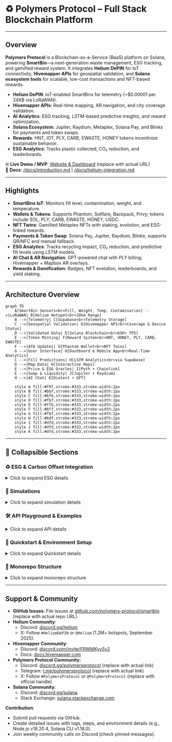 # ♻️ Polymers Protocol – Full Stack Blockchain Platform

---

## Overview

**Polymers Protocol** is a Blockchain-as-a-Service (BaaS) platform on Solana, powering **SmartBin**—a next-generation waste management, ESG tracking, and gamified reward system. It integrates **Helium DePIN** for IoT connectivity, **Hivemapper APIs** for geospatial validation, and **Solana ecosystem tools** for scalable, low-cost transactions and NFT-based rewards.

- **Helium DePIN**: IoT-enabled SmartBins for telemetry (~$0.00001 per 24KB via LoRaWAN).
- **Hivemapper APIs**: Real-time mapping, AR navigation, and city coverage validation.
- **AI Analytics**: ESG tracking, LSTM-based predictive insights, and reward optimization.
- **Solana Ecosystem**: Jupiter, Raydium, Metaplex, Solana Pay, and Blinks for payments and token swaps.
- **Rewards**: HNT, IOT, PLY, CARB, EWASTE, HONEY tokens incentivize sustainable behavior.
- **ESG Analytics**: Tracks plastic collected, CO₂ reduction, and leaderboards.

🌐 **Live Demo / MVP**: [Website & Dashboard](#) (replace with actual URL)  
📖 **Docs**: [/docs/introduction.md](/docs/introduction.md) | [/docs/helium-integration.md](/docs/helium-integration.md)

---

## Highlights

- **SmartBins IoT**: Monitors fill level, contamination, weight, and temperature.
- **Wallets & Tokens**: Supports Phantom, Solflare, Backpack, Privy; tokens include SOL, PLY, CARB, EWASTE, HONEY, USDC.
- **NFT Twins**: Gamified Metaplex NFTs with staking, evolution, and ESG-linked rewards.
- **Payments & Token Swap**: Solana Pay, Jupiter, Raydium, Blinks; supports QR/NFC and manual fallback.
- **ESG Analytics**: Tracks recycling impact, CO₂ reduction, and predictive fill levels using LSTM models.
- **AI Chat & AR Navigation**: GPT-powered chat with PLY billing; Hivemapper + Mapbox AR overlays.
- **Rewards & Gamification**: Badges, NFT evolution, leaderboards, and yield staking.

---

## Architecture Overview

```mermaid
graph TD
    A[SmartBin Sensors<br>Fill, Weight, Temp, Contamination] -->|LoRaWAN| B[Helium Hotspot<br>10km Range]
    B -->|Telemetry| C[Supabase<br>Telemetry Storage]
    C -->|Geospatial Validation| D[Hivemapper API<br>Coverage & Device Status]
    D -->|Validated Data| E[Solana Blockchain<br>65K+ TPS]
    E -->|Token Minting| F[Reward System<br>HNT, HONEY, PLY, CARB, EWASTE]
    F -->|ATA Updates| G[Phantom Wallet<br>NFT Twins]
    G -->|User Interface| H[Dashboard & Mobile App<br>Real-Time Analytics]
    C -->|Fill Predictions| H[LSTM Analytics<br>via Supabase]
    D -->|Map Data| H[Interactive Maps]
    E -->|Price & ESG Oracles| I[Pyth + Chainlink]
    E -->|Swap & Liquidity| J[Jupiter + Raydium]
    H -->|AI Chat| K[Dialect + GPT]

    style A fill:#f9f,stroke:#333,stroke-width:2px
    style B fill:#bbf,stroke:#333,stroke-width:2px
    style C fill:#bfb,stroke:#333,stroke-width:2px
    style D fill:#fbf,stroke:#333,stroke-width:2px
    style E fill:#ffb,stroke:#333,stroke-width:2px
    style F fill:#bff,stroke:#333,stroke-width:2px
    style G fill:#fbf,stroke:#333,stroke-width:2px
    style H fill:#bdf,stroke:#333,stroke-width:2px
    style I fill:#dfd,stroke:#333,stroke-width:2px
    style J fill:#dfd,stroke:#333,stroke-width:2px
    style K fill:#dfd,stroke:#333,stroke-width:2px
```

---

## 📂 Collapsible Sections

### ♻️ ESG & Carbon Offset Integration

<details>
<summary>Click to expand ESG details</summary>

#### 1️⃣ Overview
- **Purpose**: Calculate carbon offsets (kg CO₂e avoided) from recycling activities tracked via SmartBins or user contributions (`/recycling`).
- **Endpoints**:
  ```bash
  GET /esg           # Returns carbon offsets and ESG points
  GET /smartbins     # Provides telemetry for offset calculations
  GET /nft-twins     # Links carbon offsets to NFT staking rewards
  POST /nft-twins    # Updates NFT rewards
  ```
- **Storage**:
  - Off-chain: Prisma/TypeORM stores ESG points and offsets.
  - On-chain (optional): Solana program logs verifiable offsets.
- **Integration**: Carbon offsets contribute to ESG points, increasing NFT Twin staking rewards (e.g., 5 PLY per 100 ESG points).

#### 2️⃣ Key Assumptions
- SmartBins report recycling data (weight, material type).
- Carbon offsets use material-specific emission factors (kg CO₂e/kg recycled).
- ESG point conversion: 1 kg CO₂e = 10 points.
- Users identified via Solana wallet public keys.

#### 3️⃣ Carbon Offset Formula
```
Carbon Offset (kg CO₂e) = Weight Recycled (kg) × Emission Factor (kg CO₂e/kg)
ESG Points = Carbon Offset × 10
```

| Material  | kg CO₂e/kg |
|-----------|------------|
| Plastic   | 1.5        |
| Glass     | 0.3        |
| Paper     | 0.9        |
| Aluminum  | 9.0        |

#### 4️⃣ Backend Implementation

**SmartBin Data Recording**
```typescript
async function recordSmartBinData(data: SmartBinData) {
  if (data.weight < 0) throw new Error('Invalid weight');
  await prisma.smartBin.create({ data });
  await calculateCarbonOffset(data.user, data.weight, data.material);
}
```

**Carbon Offset Calculation**
```typescript
const emissionFactors: { [key: string]: number } = { plastic: 1.5, glass: 0.3, paper: 0.9, aluminum: 9.0 };

async function calculateCarbonOffset(user: string, weight: number, material: string) {
  const offset = weight * (emissionFactors[material] || 0.5);
  const points = Math.floor(offset * 10);
  const existing = await prisma.esg.findUnique({ where: { user } });
  if (existing) {
    await prisma.esg.update({
      where: { user },
      data: { points: existing.points + points, carbonOffset: existing.carbonOffset + offset, updatedAt: new Date() },
    });
  } else {
    await prisma.esg.create({ data: { user, points, carbonOffset: offset, updatedAt: new Date() } });
  }
  return { offset, points };
}
```

**NFT Twin Staking Integration**
```typescript
const esgReward = Math.floor(esgPoints / 100) * 5; // 5 PLY per 100 ESG points
const totalReward = baseReward + esgReward;
```

#### 5️⃣ Example Calculations: ESG → NFT Rewards

| Material  | Weight (kg) | Carbon Offset (kg CO₂e) | ESG Points |
|-----------|-------------|-------------------------|------------|
| Plastic   | 5           | 7.5                     | 75         |
| Paper     | 3           | 2.7                     | 27         |
| Aluminum  | 1           | 9.0                     | 90         |

**Total**:
- Carbon Offset: 19.2 kg CO₂e
- ESG Points: 192
- NFT Twin Staking Reward: 5 PLY (`floor(192 / 100) * 5`)

```bash
# Example: Calculate ESG → NFT reward for 5kg plastic, 3kg paper, 1kg aluminum
# Total ESG points: 192 → NFT staking reward: 5 PLY
```

#### 6️⃣ API Examples
```bash
curl -X GET /esg
curl -X GET /smartbins
curl -X GET /nft-twins
curl -X POST /nft-twins
```

</details>

### 🧪 Simulations

<details>
<summary>Click to expand simulation details</summary>

Run simulations to test telemetry, rewards, Hivemapper integration, predictive analytics, and OTA updates without hardware or live APIs. Unit tests ensure robust coverage.

```bash
npm run simulate:iot         # IoT telemetry simulation
npm run simulate:hivemapper  # Hivemapper mapping simulation
npm run simulate:rewards     # Rewards simulation
npm run test:lstm            # Predictive analytics
npm run ota:deploy --bin test_bin --file ./firmware/latest.bin  # OTA update test
npm run test                # Run unit tests (iot.test.ts, rewards.test.ts, ota_utils.test.ts, lstm_model.test.ts)
```

**Unit Tests**:
- `/scripts/__tests__/iot.test.ts`: Tests telemetry submission and validation.
- `/scripts/__tests__/rewards.test.ts`: Tests reward issuance and ESG score checks.
- `/scripts/__tests__/ota_utils.test.ts`: Tests OTA deployment and rollback.
- `/scripts/__tests__/lstm_model.test.ts`: Tests LSTM predictions with mocked ML service.

**Sample Data**:
- `/scripts/sample_data/sample_telemetry.json`: Simulated telemetry for testing.

</details>

### 🛠 API Playground & Examples

<details>
<summary>Click to expand API details</summary>

```bash
curl -X GET /users         # Retrieve user details
curl -X POST /transactions # Create token transfers
curl -X GET /nft-twins     # Fetch NFT Twins
curl -X POST /payments     # Initiate payments
curl -X GET /esg           # Retrieve ESG metrics
curl -X GET /smartbins     # Fetch SmartBin status
curl -X POST /ai-agents    # GPT-powered AI chat
```

**Swagger Docs**: [/docs/swagger.yaml](/docs/swagger.yaml)

</details>

### 🚀 Quickstart & Environment Setup

<details>
<summary>Click to expand Quickstart details</summary>

#### 1️⃣ Prerequisites
```bash
# Install dependencies
npm install -g @solana/cli@1.18.0 @helium/cli@2.0.1 @coral-xyz/anchor-cli@0.30.0
npm install axios@1.7.2 typescript@5.5.4 msw@2.0.0 jest@29.7.0 @supabase/supabase-js@2.45.4
```

#### 2️⃣ Wallet Setup
```bash
# Export Helium wallet
helium wallet export --key-type solana > solana_wallet.json
# Import into Phantom Wallet
```

#### 3️⃣ Environment Configuration
Create `.env`:
```env
NEXT_PUBLIC_SOLANA_RPC_URL=https://api.devnet.solana.com
HELIUM_HOTSPOT_ADDRESS=<your_hotspot_address>
PLY_MINT=<ply_mint_address>
CARB_MINT=<carb_mint_address>
EWASTE_MINT=<ewaste_mint_address>
HONEY_MINT=<honey_mint_address>
REWARD_WALLET_ADDRESS=<reward_wallet_address>
NEXT_PUBLIC_SUPABASE_URL=<supabase_url>
NEXT_PUBLIC_SUPABASE_ANON_KEY=<supabase_anon_key>
HIVEMAPPER_API_KEY=<your_api_key>
HIVEMAPPER_USERNAME=<your_username>
```

**Security**:
- Add `.env` to `.gitignore`:
  ```bash
  echo ".env" >> .gitignore
  ```
- **Production**: Use Doppler ([doppler.com](https://doppler.com)), HashiCorp Vault ([hashicorp.com/products/vault]), or Vercel secrets ([vercel.com/docs/security/secrets]).

#### 4️⃣ Devnet Simulation
```bash
# Clone repository
git clone https://github.com/polymers-protocol/smartbin
cd smartbin
npm install
# Run local validator
solana-test-validator --rpc-port 8899 &
# Deploy programs
anchor deploy --provider.cluster devnet
# Run simulations
npm run simulate:iot
npm run simulate:hivemapper
npm run simulate:rewards
npm run test:lstm
npm run test
npm run ota:deploy --bin test_bin --file ./firmware/latest.bin
```

**Rate Limits**:
- **Hivemapper**: ~100 requests/minute (free tier). Use exponential backoff for 429 errors.
- **Helium**: Throttle batch telemetry to 10 payloads/second to avoid Data Credit spikes (~$0.00001 per 24KB).

</details>

### 📁 Monorepo Structure

<details>
<summary>Click to expand monorepo structure</summary>

```bash
/apps
  /web          # Next.js Dashboard
  /mobile       # React Native / Expo App
  /backend      # Fastify / MCP API
  /shared       # Shared components/hooks/types
/data           # Sample data & seeding
/lib            # Solana, Helium, Hivemapper, Metaplex, Jupiter, Raydium
/hooks          # React hooks
/context        # Wallet/User/AI/ESG contexts
/constants      # Colors, tokens, API endpoints
/utils          # Utility functions
/api            # Backend API routes
/prisma         # Supabase schema & migrations
/docs
  introduction.md
  helium-integration.md
  swagger.yaml
/pages/
/public/images
/storage
/scripts
  deploy.ts
  simulate_*.ts
  __tests__/
    iot.test.ts
    rewards.test.ts
    ota_utils.test.ts
    lstm_model.test.ts
  sample_data/sample_telemetry.json
.env.example
README.md
```

</details>

---

## Support & Community

- **GitHub Issues**: File issues at [github.com/polymers-protocol/smartbin](https://github.com/polymers-protocol/smartbin) (replace with actual repo URL).
- **Helium Community**:
  - Discord: [discord.gg/helium](https://discord.gg/helium)
  - X: Follow `#HeliumDePIN` or `@Helium` (1.2M+ hotspots, September 2025).
- **Hivemapper Community**:
  - Discord: [discord.com/invite/FRWMKyy5v2](https://discord.com/invite/FRWMKyy5v2)
  - Docs: [docs.hivemapper.com](https://docs.hivemapper.com)
- **Polymers Protocol Community**:
  - Discord: [discord.gg/polymersprotocol](https://discord.gg/polymersprotocol) (replace with actual link)
  - Telegram: [t.me/polymersprotocol](https://t.me/polymersprotocol) (replace with actual link)
  - X: Follow `#PolymersProtocol` or `@PolymersProtocol` (replace with official handle)
- **Solana Community**:
  - Discord: [discord.gg/solana](https://discord.gg/solana)
  - Stack Exchange: [solana.stackexchange.com](https://solana.stackexchange.com)

**Contribution**:
- Submit pull requests via GitHub.
- Create detailed issues with logs, steps, and environment details (e.g., Node.js v18.20.4, Solana CLI v1.18.0).
- Join weekly community calls on Discord (check pinned messages).
